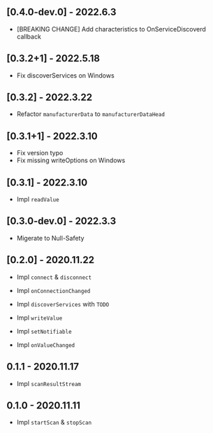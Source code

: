 ## [0.4.0-dev.0] - 2022.6.3

- [BREAKING CHANGE] Add characteristics to OnServiceDiscoverd callback

## [0.3.2+1] - 2022.5.18

- Fix discoverServices on Windows

## [0.3.2] - 2022.3.22

- Refactor `manufacturerData` to `manufacturerDataHead`

## [0.3.1+1] - 2022.3.10

- Fix version typo
- Fix missing writeOptions on Windows

## [0.3.1] - 2022.3.10

- Impl `readValue`

## [0.3.0-dev.0] - 2022.3.3

- Migerate to Null-Safety

## [0.2.0] - 2020.11.22

- Impl `connect` & `disconnect`
- Impl `onConnectionChanged`

- Impl `discoverServices` with `TODO`

- Impl `writeValue`

- Impl `setNotifiable`
- Impl `onValueChanged`

## 0.1.1 - 2020.11.17

* Impl `scanResultStream`

## 0.1.0 - 2020.11.11

* Impl `startScan` & `stopScan`

